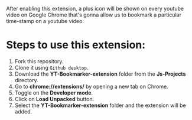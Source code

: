 After enabling this extension, a plus icon will be shown on every youtube video on Google Chrome that's gonna allow us to bookmark a particular time-stamp on a youtube video.
<br>

# Steps to use this extension:

1. Fork this repository.
2. Clone it using `Github desktop`.
3. Download the **YT-Bookmarker-extension** folder from the **Js-Projects** directory.
4. Go to **chrome://extensions/** by opening a new tab on Chrome.
5. Toggle on the **Developer mode**.
6. Click on **Load Unpacked** button.
7. Select the **YT-Bookmarker-extension** folder and the extension will be added.
